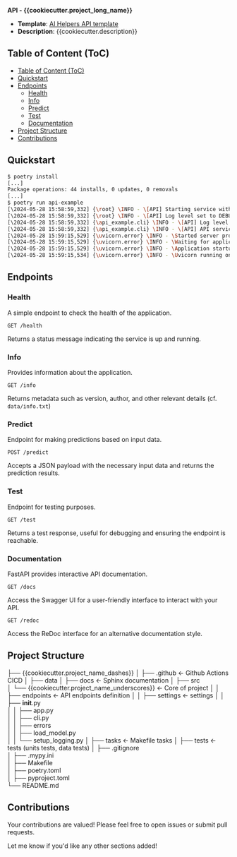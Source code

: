 **API - {{cookiecutter.project_long_name}}**

- **Template**: [AI Helpers API template](https://github.com/ai-helpers/api-cookiecutter-template)
- **Description**: {{cookiecutter.description}}

## Table of Content (ToC)

- [Table of Content (ToC)](#table-of-content-toc)
- [Quickstart](#quickstart)
- [Endpoints](#endpoints)
  - [Health](#health)
  - [Info](#info)
  - [Predict](#predict)
  - [Test](#test)
  - [Documentation](#documentation)
- [Project Structure](#project-structure)
- [Contributions](#contributions)

## Quickstart

```bash
$ poetry install
[...]
Package operations: 44 installs, 0 updates, 0 removals
[...]
$ poetry run api-example
[\2024-05-28 15:58:59,332] {\root} \INFO - \[API] Starting service with version 0.1.0...
[\2024-05-28 15:58:59,332] {\root} \INFO - \[API] Log level set to DEBUG
[\2024-05-28 15:58:59,332] {\api_example.cli} \INFO - \[API] Log level set to DEBUG
[\2024-05-28 15:58:59,332] {\api_example.cli} \INFO - \[API] API service starting on 0.0.0.0:80
[\2024-05-28 15:59:15,529] {\uvicorn.error} \INFO - \Started server process [98569]
[\2024-05-28 15:59:15,529] {\uvicorn.error} \INFO - \Waiting for application startup.
[\2024-05-28 15:59:15,529] {\uvicorn.error} \INFO - \Application startup complete.
[\2024-05-28 15:59:15,534] {\uvicorn.error} \INFO - \Uvicorn running on http://0.0.0.0:80 (Press CTRL+C to quit)
```

## Endpoints

### Health
A simple endpoint to check the health of the application.
```http
GET /health
```
Returns a status message indicating the service is up and running.

### Info
Provides information about the application.
```http
GET /info
```
Returns metadata such as version, author, and other relevant details (cf. `data/info.txt`)

### Predict
Endpoint for making predictions based on input data.
```http
POST /predict
```
Accepts a JSON payload with the necessary input data and returns the prediction results.

### Test
Endpoint for testing purposes.
```http
GET /test
```
Returns a test response, useful for debugging and ensuring the endpoint is reachable.

### Documentation
FastAPI provides interactive API documentation.
```http
GET /docs
```
Access the Swagger UI for a user-friendly interface to interact with your API.

```http
GET /redoc
```
Access the ReDoc interface for an alternative documentation style.

## Project Structure

  ├── {{cookiecutter.project_name_dashes}}
  │   ├── .github                                         <- Github Actions CICD
  │   ├── data
  │   ├── docs                                            <- Sphinx documentation
  │   ├── src   
  │       └── {{cookiecutter.project_name_underscores}}   <- Core of project
  │   │       ├── endpoints                               <- API endpoints definition
  │   │       ├── settings                                <- settings
  │   │       ├── __init__.py      
  │   │       ├── app.py           
  │   │       ├── cli.py           
  │   │       ├── errors           
  │   │       ├── load_model.py    
  │   │       └── setup_logging.py 
  │   ├── tasks                                           <- Makefile tasks
  │   ├── tests                                           <- tests (units tests, data tests)
  │   ├── .gitignore          
  │   ├── .mypy.ini   
  │   ├── Makefile   
  │   ├── poetry.toml                       
  │   ├── pyproject.toml   
      └── README.md    

## Contributions

Your contributions are valued! Please feel free to open issues or submit pull requests.

Let me know if you'd like any other sections added!